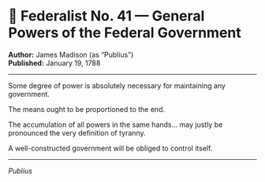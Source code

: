 # 📜 Federalist No. 41 — General Powers of the Federal Government

**Author:** James Madison (as “Publius”)  
**Published:** January 19, 1788

---

Some degree of power is absolutely necessary for maintaining any government.

The means ought to be proportioned to the end.

The accumulation of all powers in the same hands… may justly be pronounced the very definition of tyranny.

A well-constructed government will be obliged to control itself.

---

*Publius*
